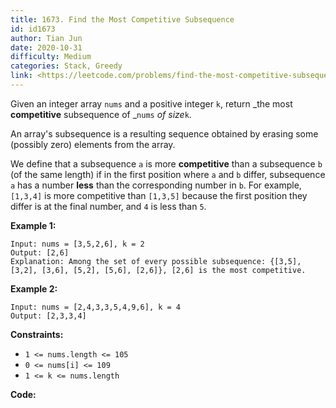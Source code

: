 ```yaml
---
title: 1673. Find the Most Competitive Subsequence
id: id1673
author: Tian Jun
date: 2020-10-31
difficulty: Medium
categories: Stack, Greedy
link: <https://leetcode.com/problems/find-the-most-competitive-subsequence/description/>
---
```


Given an integer array `nums` and a positive integer `k`, return _the most
**competitive** subsequence of _`nums` _of size_`k`.

An array's subsequence is a resulting sequence obtained by erasing some
(possibly zero) elements from the array.

We define that a subsequence `a` is more **competitive** than a subsequence
`b` (of the same length) if in the first position where `a` and `b` differ,
subsequence `a` has a number **less** than the corresponding number in `b`.
For example, `[1,3,4]` is more competitive than `[1,3,5]` because the first
position they differ is at the final number, and `4` is less than `5`.



**Example 1:**
            
	Input: nums = [3,5,2,6], k = 2    
	Output: [2,6]    
	Explanation: Among the set of every possible subsequence: {[3,5], [3,2], [3,6], [5,2], [5,6], [2,6]}, [2,6] is the most competitive.    

**Example 2:**
            
	Input: nums = [2,4,3,3,5,4,9,6], k = 4    
	Output: [2,3,3,4]    



**Constraints:**

  * `1 <= nums.length <= 105`
  * `0 <= nums[i] <= 109`
  * `1 <= k <= nums.length`


**Code:**
